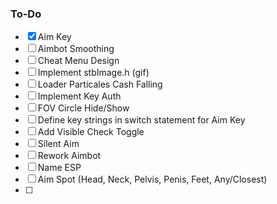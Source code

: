### To-Do

- [x] Aim Key
- [ ] Aimbot Smoothing
- [ ] Cheat Menu Design
- [ ] Implement stbImage.h (gif)
- [ ] Loader Particales Cash Falling
- [ ] Implement Key Auth
- [ ] FOV Circle Hide/Show
- [ ] Define key strings in switch statement for Aim Key
- [ ] Add Visible Check Toggle
- [ ] Silent Aim
- [ ] Rework Aimbot
- [ ] Name ESP
- [ ] Aim Spot (Head, Neck, Pelvis, Penis, Feet, Any/Closest)
- [ ] 
